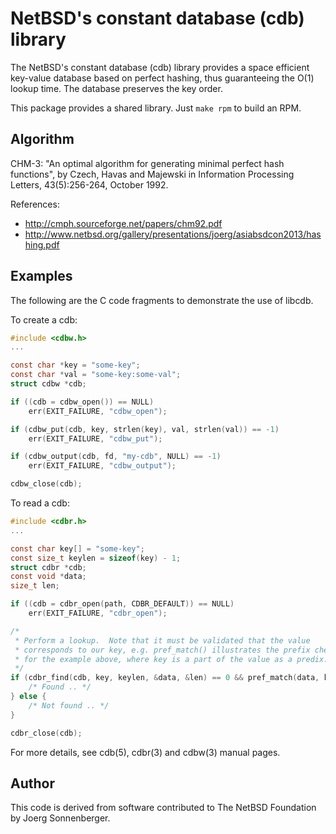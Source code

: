 # NetBSD's constant database (cdb) library #

The NetBSD's constant database (cdb) library provides a space efficient
key-value database based on perfect hashing, thus guaranteeing the O(1)
lookup time.  The database preserves the key order.

This package provides a shared library.  Just `make rpm` to build an RPM.

## Algorithm ##

CHM-3: "An optimal algorithm for generating minimal perfect hash functions",
by Czech, Havas and Majewski in Information Processing Letters, 43(5):256-264, October 1992.

References:
- http://cmph.sourceforge.net/papers/chm92.pdf
- http://www.netbsd.org/gallery/presentations/joerg/asiabsdcon2013/hashing.pdf

## Examples ##

The following are the C code fragments to demonstrate the use of libcdb.

To create a cdb:

```c
#include <cdbw.h>
...

const char *key = "some-key";
const char *val = "some-key:some-val";
struct cdbw *cdb;

if ((cdb = cdbw_open()) == NULL)
	err(EXIT_FAILURE, "cdbw_open");

if (cdbw_put(cdb, key, strlen(key), val, strlen(val)) == -1)
	err(EXIT_FAILURE, "cdbw_put");

if (cdbw_output(cdb, fd, "my-cdb", NULL) == -1)
	err(EXIT_FAILURE, "cdbw_output");

cdbw_close(cdb);
```

To read a cdb:

```c
#include <cdbr.h>
...

const char key[] = "some-key";
const size_t keylen = sizeof(key) - 1;
struct cdbr *cdb;
const void *data;
size_t len;

if ((cdb = cdbr_open(path, CDBR_DEFAULT)) == NULL)
	err(EXIT_FAILURE, "cdbr_open");

/*
 * Perform a lookup.  Note that it must be validated that the value
 * corresponds to our key, e.g. pref_match() illustrates the prefix check
 * for the example above, where key is a part of the value as a predix.
 */
if (cdbr_find(cdb, key, keylen, &data, &len) == 0 && pref_match(data, key)) {
	/* Found .. */
} else {
	/* Not found .. */
}

cdbr_close(cdb);
```

For more details, see cdb(5), cdbr(3) and cdbw(3) manual pages.

## Author ##

This code is derived from software contributed to The NetBSD Foundation
by Joerg Sonnenberger.

